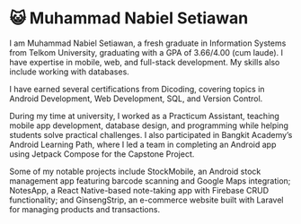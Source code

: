 # :smiley_cat: Muhammad Nabiel Setiawan

I am Muhammad Nabiel Setiawan, a fresh graduate in Information Systems from Telkom University, graduating with a GPA of 3.66/4.00 (cum laude). I have expertise in mobile, web, and full-stack development. My skills also include working with databases.

I have earned several certifications from Dicoding, covering topics in Android Development, Web Development, SQL, and Version Control.

During my time at university, I worked as a Practicum Assistant, teaching mobile app development, database design, and programming while helping students solve practical challenges. I also participated in Bangkit Academy’s Android Learning Path, where I led a team in completing an Android app using Jetpack Compose for the Capstone Project.

Some of my notable projects include StockMobile, an Android stock management app featuring barcode scanning and Google Maps integration; NotesApp, a React Native-based note-taking app with Firebase CRUD functionality; and GinsengStrip, an e-commerce website built with Laravel for managing products and transactions.
